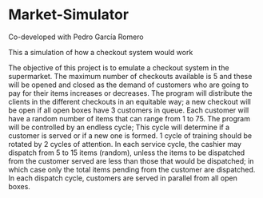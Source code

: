 # Market-Simulator
Co-developed with Pedro García Romero

This a simulation of how a checkout system would work

The objective of this project is to emulate a checkout system in the supermarket. The maximum number of checkouts available is 5 and these will be opened and closed as the demand of customers who are going to pay for their items increases or decreases.
The program will distribute the clients in the different checkouts in an equitable way; a new checkout will be open if all open boxes have 3 customers in queue.
Each customer will have a random number of items that can range from 1 to 75.
The program will be controlled by an endless cycle; This cycle will determine if a customer is served or if a new one is formed.
1 cycle of training should be rotated by 2 cycles of attention. In each service cycle, the cashier may dispatch from 5 to 15 items (random), unless the items to be dispatched from the customer served are less than those that would be dispatched; in which case only the total items pending from the customer are dispatched.
In each dispatch cycle, customers are served in parallel from all open boxes.
